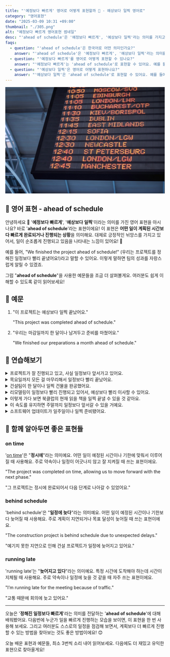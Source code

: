 ```yaml
---
title: "'예정보다 빠르게' 영어로 어떻게 표현할까 📅 - 예상보다 일찍 영어로"
category: "영어표현"
date: "2025-03-09 10:31 +09:00"
thumbnail: "./305.png"
alt: "예정보다 빠르게 영어표현 썸네일"
desc: "'ahead of schedule'은 '예정보다 빠르게', '예상보다 일찍'라는 의미를 가지고 있어요. 이 표현은 일을 계획된 시간보다 빠르게 완료하는 상황을 나타내는데, 긍정적인 뉘앙스를 가지고 있답니다. 예를 들어, '우리는 프로젝트를 정해진 일정보다 빨리 끝냈어요'라고 말할 수 있어요. 이 표현을 통해 긍정적인 성과를 자랑해보세요! 다양한 예문을 통해서 연습하고 본인의 표현으로 만들어 보세요."
faqs:
  - question: "'ahead of schedule'은 한국어로 어떤 의미인가요?"
    answer: "'ahead of schedule'은 '예정보다 빠르게', '예상보다 일찍'라는 의미를 가지고 있어요. 어떤 일이 계획된 시간보다 빨리 진행되는 상황을 나타냅니다."
  - question: "'예정보다 빠르게'를 영어로 어떻게 표현할 수 있나요?"
    answer: "'예정보다 빠르게'는 'ahead of schedule'로 표현할 수 있어요. 예를 들어, '이 프로젝트는 예정보다 빠르게 끝났어요'는 'This project was completed ahead of schedule'로 말할 수 있습니다."
  - question: "'예상보다 일찍'은 영어로 어떻게 표현하나요?"
    answer: "'예상보다 일찍'은 'ahead of schedule'로 표현할 수 있어요. 예를 들어, '우리는 마감일까지 한 달이나 남겨두고 준비를 마쳤어요'는 'We finished our preparations a month ahead of schedule'로 말할 수 있습니다."
---
```


![공항 출국장 시간표](./305-1.jpg)

## 🌟 영어 표현 - ahead of schedule

안녕하세요 👋 '**예정보다 빠르게**', '**예상보다 일찍**'이라는 의미를 가진 영어 표현을 아시나요? 바로 '**ahead of schedule**'라는 표현이에요! 이 표현은 **어떤 일이 계획된 시간보다 빠르게 완료되거나 진행되는 상황**을 의미해요. 대체로 긍정적인 뉘앙스를 가지고 있어서, 일이 순조롭게 진행되고 있음을 나타내는 느낌이 있어요! 🌟

예를 들어, "We finished the project ahead of schedule!" (우리는 프로젝트를 정해진 일정보다 빨리 끝냈어요!)라고 말할 수 있어요. 이렇게 말하면 팀의 성과를 자랑스럽게 알릴 수 있겠죠.

<script async src="https://pagead2.googlesyndication.com/pagead/js/adsbygoogle.js?client=ca-pub-1465612013356152"
     crossorigin="anonymous"></script>
<!-- engple-horizontal-ad -->

<ins class="adsbygoogle"
     style="display:block"
     data-ad-client="ca-pub-1465612013356152"
     data-ad-slot="2106896038"
     data-ad-format="auto"
     data-full-width-responsive="true"></ins>

<script>
     (adsbygoogle = window.adsbygoogle || []).push({});
</script>

그럼 "**ahead of schedule**"을 사용한 예문들을 조금 더 살펴볼게요. 여러분도 쉽게 이해할 수 있도록 같이 읽어보세요!

## 📖 예문

1. "이 프로젝트는 예상보다 일찍 끝났어요."

   "This project was completed ahead of schedule."

2. "우리는 마감일까지 한 달이나 남겨두고 준비를 마쳤어요."

   "We finished our preparations a month ahead of schedule."

## 💬 연습해보기

<details>
<summary>프로젝트가 잘 진행되고 있고, 사실 일정보다 앞서가고 있어요.</summary>
<span>The project is coming along nicely, and we're actually ahead of schedule.</span>
</details>

<details>
<summary>목요일까지 모든 걸 마무리해서 일정보다 빨리 끝났어요.</summary>
<span>We <a href="/blog/in-english/249.wrap-up/">wrapped everything up</a> by Thursday, which put us ahead of schedule.</span>
</details>

<details>
<summary>건설팀이 한 달이나 일찍 건물을 완공했어요.</summary>
<span>The construction crew finished the building a month ahead of schedule.</span>
</details>

<details>
<summary>리모델링이 일정보다 빨리 진행되고 있어서, 예상보다 빨리 이사할 수 있어요.</summary>
<span>The renovations are ahead of schedule, so we can move back in sooner than expected.</span>
</details>

<details>
<summary>이렇게 가다 보면 북클럽의 현재 읽을 책을 일찍 끝낼 수 있을 것 같아요.</summary>
<span>We might finish the book club's current read ahead of schedule <a href="/blog/이러다가-영어표현/">at this rate</a>.</span>
</details>

<details>
<summary>이 속도를 유지하면 주말까지 일정보다 앞서갈 수 있을 거예요.</summary>
<span>If we keep up this pace, we'll be ahead of schedule by the end of the week.</span>
</details>

<details>
<summary>소프트웨어 업데이트가 일주일이나 일찍 준비됐어요.</summary>
<span>The software update is <a href="/blog/in-english/325.ready/">ready</a> to go live a week ahead of schedule.</span>
</details>

## 🤝 함께 알아두면 좋은 표현들

### on time

'[on time](/blog/vocab-1/043.on-time/)'은 "**정시에**"라는 의미예요. 어떤 일이 예정된 시간이나 기한에 맞춰서 이루어질 때 사용해요. 주로 약속이나 일정이 어긋나지 않고 잘 지켜질 때 쓰는 표현이에요.

"The project was completed on time, allowing us to move forward with the next phase."

"그 프로젝트는 정시에 완료되어서 다음 단계로 나아갈 수 있었어요."

### behind schedule

'behind schedule'은 "**일정에 늦다**"라는 의미예요. 어떤 일이 예정된 시간이나 기한보다 늦어질 때 사용해요. 주로 계획이 지연되거나 목표 달성이 늦어질 때 쓰는 표현이에요.

"The construction project is behind schedule due to unexpected delays."

"예기치 못한 지연으로 인해 건설 프로젝트가 일정에 늦어지고 있어요."

### running late

'running late'는 "**늦어지고 있다**"라는 의미예요. 특정 시간에 도착해야 하는데 시간이 지체될 때 사용해요. 주로 약속이나 일정에 늦을 것 같을 때 자주 쓰는 표현이에요.

"I’m running late for the meeting because of traffic."

"교통 때문에 회의에 늦고 있어요."

---

오늘은 '**정해진 일정보다 빠르게**'라는 의미를 전달하는 '**ahead of schedule**'에 대해 배워봤어요. 다음번에 누군가 일을 빠르게 진행하는 모습을 보이면, 이 표현을 한 번 사용해 보세요. 그리고 여러분도 스스로의 일정을 점검해 보면서, 계획보다 더 빠르게 진행할 수 있는 방법을 찾아보는 것도 좋은 방법이에요! 😊

오늘 배운 표현과 예문들, 최소 3번씩 소리 내어 읽어보세요. 다음에도 더 재밌고 유익한 표현으로 찾아올게요!
